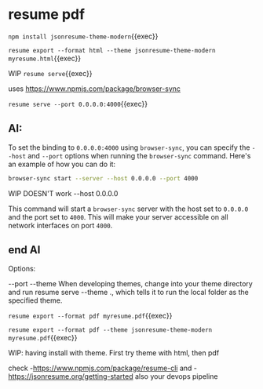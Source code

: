 # resume pdf


`npm install jsonresume-theme-modern`{{exec}}

`resume export --format html --theme jsonresume-theme-modern  myresume.html`{{exec}}

WIP `resume serve`{{exec}}

uses https://www.npmjs.com/package/browser-sync

`resume serve --port 0.0.0.0:4000`{{exec}}

## AI:
To set the binding to `0.0.0.0:4000` using `browser-sync`, you can specify the `--host` and `--port` options when running the `browser-sync` command. Here's an example of how you can do it:

```bash
browser-sync start --server --host 0.0.0.0 --port 4000
```

WIP DOESN'T work --host 0.0.0.0

This command will start a `browser-sync` server with the host set to `0.0.0.0` and the port set to `4000`. This will make your server accessible on all network interfaces on port `4000`.

## end AI

Options:

--port <port>
--theme <name>
When developing themes, change into your theme directory and run resume serve --theme ., which tells it to run the local folder as the specified theme.

`resume export --format pdf myresume.pdf`{{exec}}

`resume export --format pdf --theme jsonresume-theme-modern  myresume.pdf`{{exec}}

WIP: having install with theme. First try theme with html, then pdf

check -https://www.npmjs.com/package/resume-cli
and -https://jsonresume.org/getting-started
also your devops pipeline
